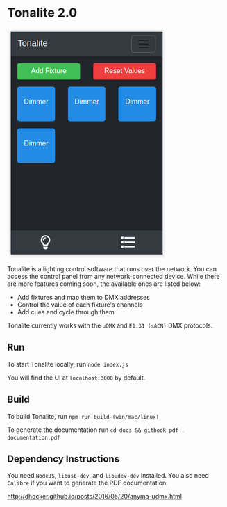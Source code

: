 # Tonalite 2.0

![Tonalite WIP Interface](screenshot.png)

Tonalite is a lighting control software that runs over the network. You can access the control panel from any network-connected device. While there are more features coming soon, the available ones are listed below:

- Add fixtures and map them to DMX addresses
- Control the value of each fixture's channels
- Add cues and cycle through them

Tonalite currently works with the `uDMX` and `E1.31 (sACN)` DMX protocols.

## Run

To start Tonalite locally, run `node index.js`

You will find the UI at `localhost:3000` by default.

## Build

To build Tonalite, run `npm run build-(win/mac/linux)`

To generate the documentation run `cd docs && gitbook pdf . documentation.pdf`

## Dependency Instructions

You need `NodeJS`, `libusb-dev`, and `libudev-dev` installed. You also need `Calibre` if you want to generate the PDF documentation.

http://dhocker.github.io/posts/2016/05/20/anyma-udmx.html